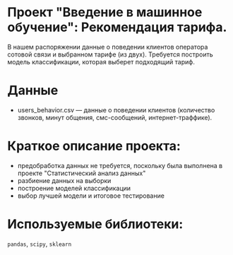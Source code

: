 # Проект "Введение в машинное обучение": Рекомендация тарифа.
В нашем распоряжении данные о поведении клиентов оператора сотовой связи и выбранном тарифе (из двух). Требуется построить модель классификации, которая выберет подходящий тариф.
# Данные
   - users_behavior.csv — данные о поведении клиентов (количество звонков, минут общения, смс-сообщений, интернет-траффике).
# Краткое описание проекта:
- предобработка данных не требуется, поскольку была выполнена в проекте "Статистический анализ данных"
- разбиение данных на выборки
- построение моделей классификации
- выбор лучшей модели и итоговое тестирование
# Используемые библиотеки: 
`pandas`, `scipy`, `sklearn`
